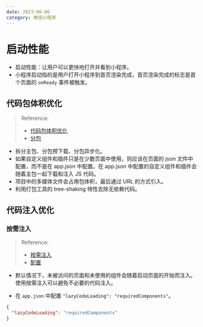 ```yaml
---
date: 2023-06-06
category: 微信小程序
---
```


# 启动性能

- 启动性能：让用户可以更快地打开并看到小程序。
- 小程序启动指的是用户打开小程序到首页渲染完成，首页渲染完成的标志是首个页面的 `onReady` 事件被触发。

## 代码包体积优化

> Reference: 
> - [代码包体积优化](https://developers.weixin.qq.com/miniprogram/dev/framework/performance/tips/start_optimizeA.html)
> - [分包](/blog/front_end/mini_program/subpackage/)

- 拆分主包、分包预下载、分包异步化。
- 如果自定义组件和插件只是在少数页面中使用，则应该在页面的 json 文件中配置，而不是在 app.json 中配置。在 app.json 中配置的自定义组件和插件会随着主包一起下载和注入 JS 代码。
- 项目中的多媒体文件会占用包体积，最后通过 URL 的方式引入。
- 利用打包工具的 tree-shaking 特性去除无依赖代码。

## 代码注入优化

### 按需注入

> Reference: 
> - [按需注入](https://developers.weixin.qq.com/miniprogram/dev/framework/performance/tips/start_optimizeB.html#_1-%E4%BD%BF%E7%94%A8%E6%8C%89%E9%9C%80%E6%B3%A8%E5%85%A5)
> - [配置](https://developers.weixin.qq.com/miniprogram/dev/reference/configuration/app.html#lazyCodeLoading)

- 默认情况下，未被访问的页面和未使用的组件会随着启动页面的开始而注入。使用按需注入可以避免不必要的代码注入。

- 在 `app.json` 中配置 `"lazyCodeLoading": "requiredComponents"`。

```json
{
  "lazyCodeLoading": "requiredComponents"
}
```
